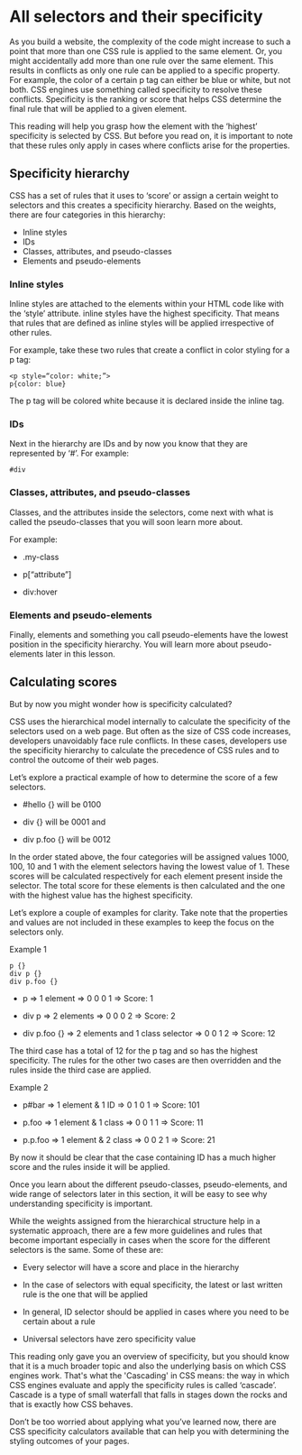 
# All selectors and their specificity
As you build a website, the complexity of the code might increase to such a point that more than one CSS rule is applied to the same element. Or, you might accidentally add more than one rule over the same element. This results in conflicts as only one rule can be applied to a specific property. For example, the color of a certain p tag can either be blue or white, but not both. CSS engines use something called specificity to resolve these conflicts. Specificity is the ranking or score that helps CSS determine the final rule that will be applied to a given element.

This reading will help you grasp how the element with the ‘highest’ specificity is selected by CSS. But before you read on, it is important to note that these rules only apply in cases where conflicts arise for the properties.

## Specificity hierarchy
CSS has a set of rules that it uses to ‘score’ or assign a certain weight to selectors and this creates a specificity hierarchy. Based on the weights, there are four categories in this hierarchy:

* Inline styles
* IDs
* Classes, attributes, and pseudo-classes
* Elements and pseudo-elements

### Inline styles
Inline styles are attached to the elements within your HTML code like with the ‘style’ attribute. inline styles have the highest specificity. That means that rules that are defined as inline styles will be applied irrespective of other rules.

For example, take these two rules that create a conflict in color styling for a p tag:
```
<p style=“color: white;”>
p{color: blue}
```
The p tag will be colored white because it is declared inside the inline tag.

### IDs
Next in the hierarchy are IDs and by now you know that they are represented by ‘#’.  For example:
```
#div
```
### Classes, attributes, and pseudo-classes
Classes, and the attributes inside the selectors, come next with what is called the pseudo-classes that you will soon learn more about.

For example:

* .my-class

* p[“attribute”]

* div:hover

### Elements and pseudo-elements
Finally, elements and something you call pseudo-elements have the lowest position in the specificity hierarchy. You will learn more about pseudo-elements later in this lesson.

## Calculating scores
But by now you might wonder how is specificity calculated?

CSS uses the hierarchical model internally to calculate the specificity of the selectors used on a web page. But often as the size of CSS code increases, developers unavoidably face rule conflicts. In these cases, developers use the specificity hierarchy to calculate the precedence of CSS rules and to control the outcome of their web pages.

Let’s explore a practical example of how to determine the score of a few selectors.

* #hello {} will be 0100

* div {} will be 0001 and

* div p.foo {} will be 0012

In the order stated above, the four categories will be assigned values 1000, 100, 10 and 1 with the element selectors having the lowest value of 1. These scores will be calculated respectively for each element present inside the selector. The total score for these elements is then calculated and the one with the highest value has the highest specificity.

Let’s explore a couple of examples for clarity. Take note that the properties and values are not included in these examples to keep the focus on the selectors only.

Example 1
```
p {}
div p {}
div p.foo {}
```
* p  => 1 element =>  0 0 0 1 => Score: 1

* div p => 2 elements => 0 0 0 2 => Score: 2

* div p.foo {} => 2 elements and 1 class selector => 0 0 1 2 => Score: 12

The third case has a total of 12 for the p tag and so has the highest specificity. The rules for the other two cases are then overridden and the rules inside the third case are applied.

Example 2
* p#bar => 1 element & 1 ID =>  0 1 0 1 => Score: 101

* p.foo => 1 element & 1 class => 0 0 1 1 => Score: 11

* p.p.foo => 1 element & 2 class =>  0 0 2 1 => Score: 21

By now it should be clear that the case containing ID has a much higher score and the rules inside it will be applied.

Once you learn about the different pseudo-classes, pseudo-elements, and wide range of selectors later in this section, it will be easy to see why understanding specificity is important.

While the weights assigned from the hierarchical structure help in a systematic approach, there are a few more guidelines and rules that become important especially in cases when the score for the different selectors is the same. Some of these are:

* Every selector will have a score and place in the hierarchy

* In the case of selectors with equal specificity, the latest or last written rule is the one that will be applied

* In general, ID selector should be applied in cases where you need to be certain about a rule

* Universal selectors have zero specificity value

This reading only gave you an overview of specificity, but you should know that it is a much broader topic and also the underlying basis on which CSS engines work. That's what the 'Cascading' in CSS means: the way in which CSS engines evaluate and apply the specificity rules is called ‘cascade’. Cascade is a type of small waterfall that falls in stages down the rocks and that is exactly how CSS behaves.

Don’t be too worried about applying what you’ve learned now, there are CSS specificity calculators available that can help you with determining the styling outcomes of your pages.

